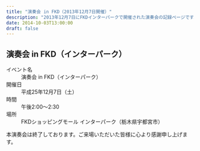 ```yaml
---
title: "演奏会 in FKD（2013年12月7日開催）"
description: "2013年12月7日にFKDインターパークで開催された演奏会の記録ページです。"
date: 2014-10-03T13:00:00
draft: false
---
```


## 演奏会 in FKD（インターパーク）

<dl class="basic">
  <dt>イベント名</dt>
  <dd>演奏会 in FKD（インターパーク）</dd>

  <dt>開催日</dt>
  <dd>平成25年12月7日（土）</dd>

  <dt>時間</dt>
  <dd>午後2:00〜2:30</dd>

  <dt>場所</dt>
  <dd>FKDショッピングモール インターパーク（栃木県宇都宮市）</dd>
</dl>

<p class="mt-4">
本演奏会は終了しております。ご来場いただいた皆様に心より感謝申し上げます。
</p>
